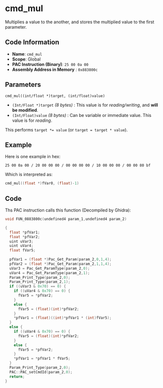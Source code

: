 # cmd_mul

Multiplies a value to the another, and stores the multiplied value to the first parameter.

## Code Information

- **Name**: `cmd_mul`
- **Scope**: Global
- **PAC Instruction (Binary)**: `25 00 0a 00`
- **Assembly Address in Memory** : `0x883800c`

## Parameters

`cmd_mul((int/float *)target, (int/float)value)`

- `(Int/Float *)target` *(8 bytes)* : This value is for *reading/writing*, and **will be modified**.
- `(Int/Float)value` *(8 bytes)* : Can be variable or immediate value. This value is for *reading*.

This performs `target *= value` (or `target = target * value`).

## Example

Here is one example in hex:

```25 00 0a 00 / 20 00 00 00 / 00 00 00 00 / 10 00 00 00 / 00 00 80 bf```

Which is interpreted as:

```c
cmd_mul((float *)fVar0, (float)-1)
```

## Code

Ths PAC instruction calls this function (Decompiled by Ghidra):

```c
void FUN_0883800c(undefined4 param_1,undefined4 param_2)

{
  float *pfVar1;
  float *pfVar2;
  uint uVar3;
  uint uVar4;
  float fVar5;
  
  pfVar1 = (float *)Pac_Get_Param(param_2,0,1,4);
  pfVar2 = (float *)Pac_Get_Param(param_2,1,1,4);
  uVar3 = Pac_Get_ParamType(param_2,0);
  uVar4 = Pac_Get_ParamType(param_2,1);
  Param_Print_Type(param_2,0);
  Param_Print_Type(param_2,1);
  if ((uVar3 & 0x70) == 0) {
    if ((uVar4 & 0x70) == 0) {
      fVar5 = *pfVar2;
    }
    else {
      fVar5 = (float)(int)*pfVar2;
    }
    *pfVar1 = (float)((int)*pfVar1 * (int)fVar5);
  }
  else {
    if ((uVar4 & 0x70) == 0) {
      fVar5 = (float)(int)*pfVar2;
    }
    else {
      fVar5 = *pfVar2;
    }
    *pfVar1 = *pfVar1 * fVar5;
  }
  Param_Print_Type(param_2,0);
  PAC::PAC_setCmdId(param_2,0);
  return;
}
```

